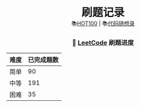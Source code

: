 <div align="center">
  <p align="center">
    <h1 style="margin-bottom: 0;">刷题记录</h1>
    <a>
      📚<a href="https://leetcode.cn/studyplan/top-100-liked/" target="_blank">HOT100</a> | 
      📚<a href="https://programmercarl.com/" target="_blank">代码随想录</a>
    </a>
  </p>
</div>

<div align="center">

<h3>🧮 <a href="https://leetcode.cn" target="_blank">LeetCode</a> 刷题进度</h3>

<table>
  <thead>
    <tr>
      <th>难度</th>
      <th>已完成题数</th>
    </tr>
  </thead>
  <tbody>
    <tr>
      <td>简单</td>
      <td>90</td>
    </tr>
    <tr>
      <td>中等</td>
      <td>191</td>
    </tr>
    <tr>
      <td>困难</td>
      <td>35</td>
    </tr>
  </tbody>
</table>

</div>
